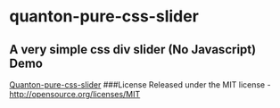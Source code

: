 # quanton-pure-css-slider
A very simple css div slider (No Javascript)
Demo
--------------------------------------
[Quanton-pure-css-slider](http://www.ciaomondo.it/code/quanton-pure-css-slider/slider.php)
###License
Released under the MIT license - http://opensource.org/licenses/MIT
